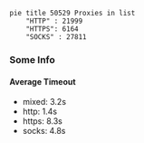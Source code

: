 
```mermaid
pie title 50529 Proxies in list
    "HTTP" : 21999
    "HTTPS": 6164
    "SOCKS" : 27811
```

### Some Info
#### Average Timeout

- mixed: 3.2s
- http: 1.4s
- https: 8.3s
- socks: 4.8s